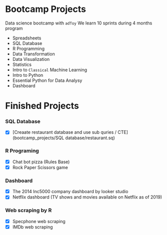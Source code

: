 # Bootcamp Projects
Data science bootcamp with `adToy`
We learn 10 sprints during 4 months program

- Spreadsheets
- SQL Database
- R Programming
- Data Transformation
- Data Visualization
- Statistics
- Intro to `Classical` Machine Learning
- Intro to Python
- Essential Python for Data Analysy
- Dashboard

# Finished Projects
### SQL Database
- [x] [Creaate restaurant database and use sub quries / CTE] (bootcamp_projects/SQL database/restaurant.sq)
### R Programing
- [x] Chat bot pizza (Rules Base)
- [x] Rock Paper Scissors game
### Dashboard
- [x] The 2014 Inc5000 company dashboard by looker studio
- [x] Netflix dashboard (TV shows and movies available on Netflix as of 2019)
### Web scraping by R
- [x] Specphone web scraping
- [x] IMDb web scraping
